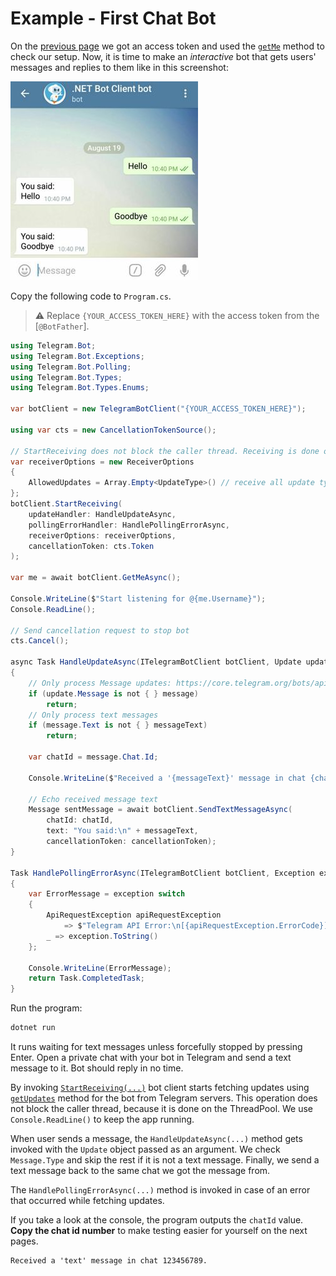 # Example - First Chat Bot

On the [previous page] we got an access token and used the [`getMe`] method to check our setup.
Now, it is time to make an _interactive_ bot that gets users' messages and replies to them like in this screenshot:

![Example Image](docs/shot-example_bot.jpg)

Copy the following code to `Program.cs`.

> ⚠️ Replace `{YOUR_ACCESS_TOKEN_HERE}` with the access token from the [`@BotFather`].

```c#
using Telegram.Bot;
using Telegram.Bot.Exceptions;
using Telegram.Bot.Polling;
using Telegram.Bot.Types;
using Telegram.Bot.Types.Enums;

var botClient = new TelegramBotClient("{YOUR_ACCESS_TOKEN_HERE}");

using var cts = new CancellationTokenSource();

// StartReceiving does not block the caller thread. Receiving is done on the ThreadPool.
var receiverOptions = new ReceiverOptions
{
    AllowedUpdates = Array.Empty<UpdateType>() // receive all update types
};
botClient.StartReceiving(
    updateHandler: HandleUpdateAsync,
    pollingErrorHandler: HandlePollingErrorAsync,
    receiverOptions: receiverOptions,
    cancellationToken: cts.Token
);

var me = await botClient.GetMeAsync();

Console.WriteLine($"Start listening for @{me.Username}");
Console.ReadLine();

// Send cancellation request to stop bot
cts.Cancel();

async Task HandleUpdateAsync(ITelegramBotClient botClient, Update update, CancellationToken cancellationToken)
{
    // Only process Message updates: https://core.telegram.org/bots/api#message
    if (update.Message is not { } message)
        return;
    // Only process text messages
    if (message.Text is not { } messageText)
        return;

    var chatId = message.Chat.Id;

    Console.WriteLine($"Received a '{messageText}' message in chat {chatId}.");

    // Echo received message text
    Message sentMessage = await botClient.SendTextMessageAsync(
        chatId: chatId,
        text: "You said:\n" + messageText,
        cancellationToken: cancellationToken);
}

Task HandlePollingErrorAsync(ITelegramBotClient botClient, Exception exception, CancellationToken cancellationToken)
{
    var ErrorMessage = exception switch
    {
        ApiRequestException apiRequestException
            => $"Telegram API Error:\n[{apiRequestException.ErrorCode}]\n{apiRequestException.Message}",
        _ => exception.ToString()
    };

    Console.WriteLine(ErrorMessage);
    return Task.CompletedTask;
}
```

Run the program:

```bash
dotnet run
```

It runs waiting for text messages unless forcefully stopped by pressing Enter. Open a private chat with your bot in
Telegram and send a text message to it. Bot should reply in no time.

By invoking [`StartReceiving(...)`] bot client starts fetching updates using [`getUpdates`] method for the bot
from Telegram servers. This operation does not block the caller thread, because it is done on the ThreadPool. We use `Console.ReadLine()` to keep the app running.

When user sends a message, the `HandleUpdateAsync(...)` method gets invoked with the `Update` object passed as an argument.
We check `Message.Type` and skip the rest if it is not a text message.
Finally, we send a text message back to the same chat we got the message from.

The `HandlePollingErrorAsync(...)` method is invoked in case of an error that occurred while fetching updates.

If you take a look at the console, the program outputs the `chatId` value. **Copy the chat id number** to make testing easier
for yourself on the next pages.

```text
Received a 'text' message in chat 123456789.
```

<!-- -->

[previous page]: quickstart.md
[`getMe`]: https://core.telegram.org/bots/api#getme
[`getUpdates`]: https://core.telegram.org/bots/api#getupdates
[`StartReceiving(...)`]: https://github.com/TelegramBots/Telegram.Bot.Extensions.Polling/blob/master/src/Telegram.Bot.Extensions.Polling/Extensions/TelegramBotClientPollingExtensions.cs
